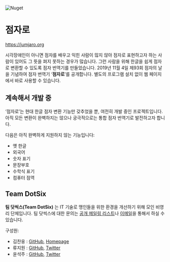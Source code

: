![Nuget](https://img.shields.io/nuget/v/Jumjaro)

# 점자로

https://jumjaro.org

시각장애인이 아니면 점자를 배우고 익힌 사람이 많지 않아 점자로 표현하고자 하는 사람이 있어도 그 뜻을 펴지 못하는 경우가 많습니다. 그런 사람을 위해 한글을 쉽게 점자로 변환할 수 있도록 점자 번역기를 만들었습니다. 2019년 11월 4일 제93회 점자의 날을 기념하여 점자 번역기 ‘**점자로**’를 공개합니다. 별도의 프로그램 설치 없이 웹 페이지에서 바로 사용할 수 있습니다.

## 계속해서 개발 중

‘점자로’는 현대 한글 점자 변환 기능만 갖추었을 뿐, 여전히 개발 중인 프로젝트입니다. 아직 모든 변환이 완벽하지는 않으나 궁극적으로는 통합 점자 번역기로 발전하고자 합니다.

다음은 아직 완벽하게 지원하지 않는 기능입니다:

- 옛 한글
- 외국어
- 숫자 표기
- 문장부호
- 수학식 표기
- 컴퓨터 점역

## Team DotSix

**팀 닷씩스(Team DotSix)** 는 IT 기술로 맹인들을 위한 환경을 개선하기 위해 모인 비영리 단체입니다. 팀 닷씩스에 대한 문의는 [공개 메일링 리스트](https://groups.google.com/group/teamdotsix)나 [이메일](mailto:team.dotsix@gmail.com)을 통해서 하실 수 있습니다.

구성원:

- 김찬웅 : [GitHub](https://github.com/kexplo), [Homepage](https://chanwoong.kim)
- 류지원 : [GitHub](https://github.com/shotbyshot), [Twitter](https://twitter.com/shotbyshot)
- 윤석주 : [GitHub](https://github.com/noricube), [Twitter](https://twitter.com/noricube)


